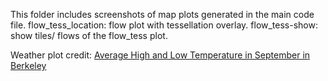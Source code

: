 This folder includes screenshots of map plots generated in the main code file.
flow_tess_location: flow plot with tessellation overlay.
flow_tess-show: show tiles/ flows of the flow_tess plot.

Weather plot credit:
[Average High and Low Temperature in September in Berkeley](https://weatherspark.com/m/491/9/Average-Weather-in-September-in-Berkeley-California-United-States#Figures-Temperature)

